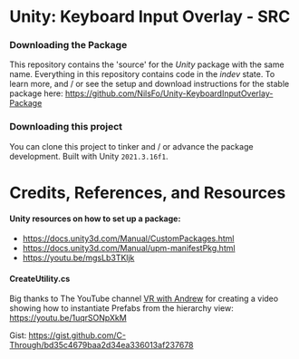 # Unity: Keyboard Input Overlay - SRC

### Downloading the Package
This repository contains the 'source' for the *Unity* package with the same name.
Everything in this repository contains code in the *indev* state.
To learn more, and / or see the setup and download instructions for the stable package here: https://github.com/NilsFo/Unity-KeyboardInputOverlay-Package

### Downloading this project
You can clone this project to tinker and / or advance the package development.
Built with Unity `2021.3.16f1`.

# Credits, References, and Resources
#### Unity resources on how to set up a package:

 - https://docs.unity3d.com/Manual/CustomPackages.html
 - https://docs.unity3d.com/Manual/upm-manifestPkg.html
 - https://youtu.be/mgsLb3TKljk

#### CreateUtility.cs
Big thanks to The YouTube channel [VR with Andrew](https://www.youtube.com/@VRwithAndrew) for creating a video showing how to instantiate Prefabs from the hierarchy view: https://youtu.be/1uqrSONpXkM

Gist: https://gist.github.com/C-Through/bd35c4679baa2d34ea336013af237678